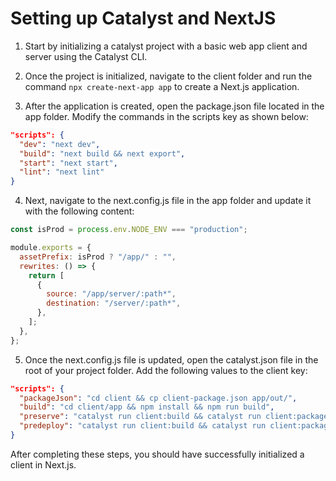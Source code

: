 # Setting up Catalyst and NextJS

1. Start by initializing a catalyst project with a basic web app client and server using the Catalyst CLI.

2. Once the project is initialized, navigate to the client folder and run the command ``npx create-next-app app`` to create a Next.js application.

3. After the application is created, open the package.json file located in the app folder. Modify the commands in the scripts key as shown below:

```json
"scripts": {
  "dev": "next dev",
  "build": "next build && next export",
  "start": "next start",
  "lint": "next lint"
}
```

4. Next, navigate to the next.config.js file in the app folder and update it with the following content:

```javascript
const isProd = process.env.NODE_ENV === "production";

module.exports = {
  assetPrefix: isProd ? "/app/" : "",
  rewrites: () => {
    return [
      {
        source: "/app/server/:path*",
        destination: "/server/:path*",
      },
    ];
  },
};
```

5. Once the next.config.js file is updated, open the catalyst.json file in the root of your project folder. Add the following values to the client key:

```json
"scripts": {
  "packageJson": "cd client && cp client-package.json app/out/",
  "build": "cd client/app && npm install && npm run build",
  "preserve": "catalyst run client:build && catalyst run client:packageJson",
  "predeploy": "catalyst run client:build && catalyst run client:packageJson"
}
```

After completing these steps, you should have successfully initialized a client in Next.js.
